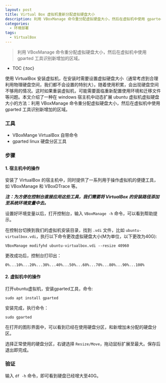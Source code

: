 ```yaml
---
layout: post
title: Virtual Box 虚拟机重新分配虚拟硬盘大小
description: 利用 VBoxManage 命令重分配虚拟硬盘大小，然后在虚拟机中使用 gparted 工具识别新增加的区域。
categories: 
  - 环境部署
tags: 
  - VirtualBox
---
```


> 利用 VBoxManage 命令重分配虚拟硬盘大小，然后在虚拟机中使用 gparted 工具识别新增加的区域。

<!-- more -->
* TOC
{:toc}

使用 VirtualBox 安装虚拟机，在安装时需要设置虚拟硬盘大小（通常考虑到合理利用物理硬盘空间，我们都不会设置的特别大）。随着使用积累，会出现硬盘空间不够用的情况。这时如果重装虚拟机，可能需要面临重新配置使用环境和迁移文件等问题。本文介绍了一种在 windows 宿主机中动态扩展 ubuntu 虚拟机虚拟硬盘大小的方法：利用 VBoxManage 命令重分配虚拟硬盘大小，然后在虚拟机中使用 gparted 工具识别新增加的区域。

### 工具

- VBoxMange VirtualBox 自带命令
- gparted linux 硬盘分区工具

### 步骤

#### 1. 宿主机中的操作

安装了 VirtualBox 的宿主机中，同时提供了一系列用于操作虚拟机的便捷工具，如 VBoxManage 和 VBoxDTrace 等。

***注：为方便在控制台直接应用这些工具，我们需要将 VirtualBox 的安装路径添加至系统环境变量中去。***

设置好环境变量以后，打开控制台，输入 `VBoxManage -h` 命令，可以看到帮助提示。

在控制台切换到我们的虚拟机安装目录，找到 `.vdi` 文件，比如 `ubuntu-virtualbox.vdi`，执行以下命令更改虚拟硬盘大小(M为单位，以下更改为40G):

    VBoxManage modifyhd ubuntu-virtualbox.vdi --resize 40960

更改成功后，控制台打印出：

    0%...10%...20%...30%...40%...50%...60%...70%...80%...90%...100%


#### 2. 虚拟机中的操作

打开ubuntu虚拟机，安装gparted工具，命令:

    sudo apt install gparted

安装完成，执行命令：

    sudo gparted

在打开的图形界面中，可以看到已经在使用硬盘分区，和新增加未分配的硬盘分区。

选择正常使用的硬盘分区，右键选择 `Resize/Move`，拖动鼠标扩展至最大。保存后退出即完成。

### 验证

输入 `df -h` 命令，即可看到硬盘已经增大至40G。
